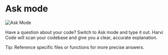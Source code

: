 # Ask mode

  <img src="images/askui.png" alt="Ask Mode" />

Have a question about your code? Switch to Ask mode and type it out. Harvi Code will scan your codebase and give you a clear, accurate explanation.

Tip: Reference specific files or functions for more precise answers.
